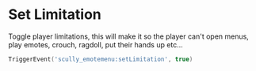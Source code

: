 # Set Limitation

Toggle player limitations, this will make it so the player can't open menus, play emotes, crouch, ragdoll, put their hands up etc...
```lua
TriggerEvent('scully_emotemenu:setLimitation', true)
```